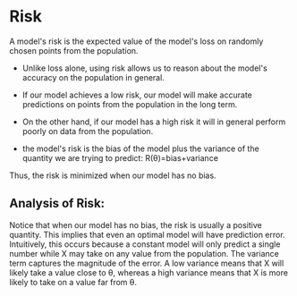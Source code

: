 # Risk

A model's risk is the expected value of the model's loss on randomly chosen points from the population.

- Unlike loss alone, using risk allows us to reason about the model's accuracy on the population in general. 
- If our model achieves a low risk, our model will make accurate predictions on points from the population in the long term. 
- On the other hand, if our model has a high risk it will in general perform poorly on data from the population.

- the model's risk is the bias of the model plus the variance of the quantity we are trying to predict:
R(θ)=bias+variance

Thus, the risk is minimized when our model has no bias.

## Analysis of Risk:
Notice that when our model has no bias, the risk is usually a positive quantity. This implies that even an optimal model will have prediction error. Intuitively, this occurs because a constant model will only predict a single number while X may take on any value from the population. The variance term captures the magnitude of the error. A low variance means that X will likely take a value close to θ, whereas a high variance means that X is more likely to take on a value far from θ.
